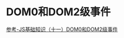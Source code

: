 # DOM0和DOM2级事件

[参考-JS基础知识（十一）DOM0和DOM2级事件](https://blog.csdn.net/qq_23389687/article/details/80166843)